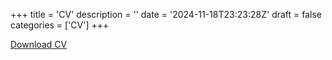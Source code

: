 +++
title = 'CV'
description = ''
date = '2024-11-18T23:23:28Z'
draft = false
categories = ['CV'] 
+++

[Download CV](https://github.com/221934420a/joeffreywong_website/blob/master/assets/JOEFFREY_WONG.pdf)
